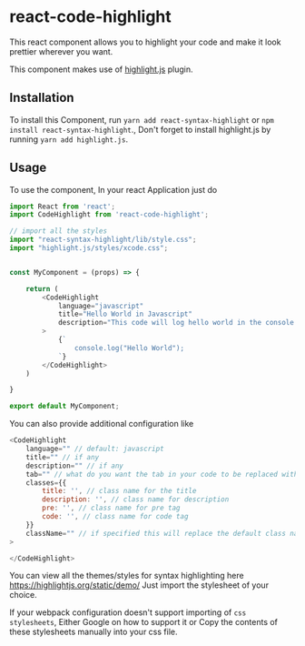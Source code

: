 # react-code-highlight

This react component allows you to highlight your code and make it look prettier wherever you want.

This component makes use of [highlight.js](https://github.com/isagalaev/highlight.js/) plugin.


## Installation

To install this Component, run `yarn add react-syntax-highlight` or `npm install react-syntax-highlight`., Don't forget to install highlight.js by running `yarn add highlight.js`.


## Usage

To use the component, In your react Application just do

```javascript
import React from 'react';
import CodeHighlight from 'react-code-highlight';

// import all the styles
import "react-syntax-highlight/lib/style.css";
import "highlight.js/styles/xcode.css";


const MyComponent = (props) => {

    return (
        <CodeHighlight
            language="javascript"
            title="Hello World in Javascript"
            description="This code will log hello world in the console."
        >
            {`
            	console.log("Hello World");
            `}
        </CodeHighlight>
    )

}

export default MyComponent;


```

You can also provide additional configuration like

```javascript
<CodeHighlight
    language="" // default: javascript
    title="" // if any
    description="" // if any
    tab="" // what do you want the tab in your code to be replaced with?, default: 4 spaces
    classes={{
    	title: '', // class name for the title
        description: '', // class name for description
        pre: '', // class name for pre tag
        code: '', // class name for code tag
    }}
    className="" // if specified this will replace the default class name and its styles.
>

</CodeHighlight>
```


You can view all the themes/styles for syntax highlighting here https://highlightjs.org/static/demo/
Just import the stylesheet of your choice.

If your webpack configuration doesn't support importing of `css stylesheets`, Either Google on how to support it or Copy the contents of these stylesheets manually into your css file.
